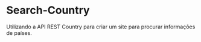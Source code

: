 # Search-Country
Utilizando a API REST Country para criar um site para procurar informações de países.
